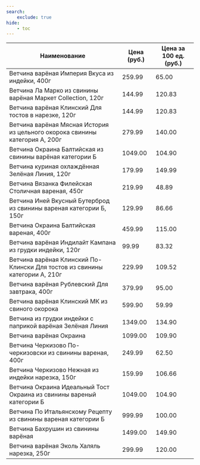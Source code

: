 ```yaml
---
search:
    exclude: true
hide:
    - toc
---
```


| Наименование | Цена (руб.) | Цена за 100 ед. (руб.) |
| -- | -- | -- |
| Ветчина варёная Империя Вкуса из индейки, 400г | 259.99 | 65.00 |
| Ветчина Ла Марко из свинины варёная Маркет Collection, 120г | 144.99 | 120.83 |
| Ветчина варёная Клинский Для тостов в нарезке, 120г | 144.99 | 120.83 |
| Ветчина варёная Мясная История из цельного окорока свинины категория А, 200г | 279.99 | 140.00 |
| Ветчина Окраина Балтийская из свинины варёная категории Б | 1049.00 | 104.90 |
| Ветчина куриная охлаждённая Зелёная Линия, 120г | 179.99 | 149.99 |
| Ветчина Вязанка Филейская Столичная вареная, 450г | 219.99 | 48.89 |
| Ветчина Иней Вкусный Бутерброд из свинины вареная категории Б, 150г | 129.99 | 86.66 |
| Ветчина Окраина Балтийская вареная, 400г | 459.99 | 115.00 |
| Ветчина варёная Индилайт Кампана из грудки индейки, 120г | 99.99 | 83.32 |
| Ветчина варёная Клинский По-Клински Для тостов из свинины категории А, 210г | 229.99 | 109.52 |
| Ветчина варёная Рублевский Для завтрака, 400г | 379.99 | 95.00 |
| Ветчина варёная Клинский МК из свиного окорока | 599.90 | 59.99 |
| Ветчина из грудки индейки с паприкой варёная Зелёная Линия | 1349.00 | 134.90 |
| Ветчина варёная Окраина | 1099.00 | 109.90 |
| Ветчина Черкизово По-черкизовски из свинины вареная, 400г | 249.99 | 62.50 |
| Ветчина Черкизово Нежная из индейки нарезка, 150г | 159.99 | 106.66 |
| Ветчина Окраина Идеальный Тост Окраина из свинины вареный категории Б | 1049.00 | 104.90 |
| Ветчина По Итальянскому Рецепту из свинины вареная категории Б | 999.99 | 100.00 |
| Ветчина Бахрушин из свинины варёная | 1499.00 | 149.90 |
| Ветчина варёная Эколь Халяль нарезка, 250г | 299.99 | 120.00 |
